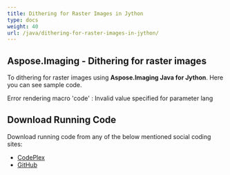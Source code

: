 ```yaml
---
title: Dithering for Raster Images in Jython
type: docs
weight: 40
url: /java/dithering-for-raster-images-in-jython/
---
```


## **Aspose.Imaging - Dithering for raster images**
To dithering for raster images using **Aspose.Imaging Java for Jython**. Here you can see sample code.

Error rendering macro 'code' : Invalid value specified for parameter lang
## **Download Running Code**
Download running code from any of the below mentioned social coding sites:

- [CodePlex](https://asposewordsjavajython.codeplex.com/releases/view/619260)
- [GitHub](https://github.com/aspose-words/Aspose.Words-for-Java/releases/tag/Aspose.Words_Java_for_Jython-v1.0.0)
